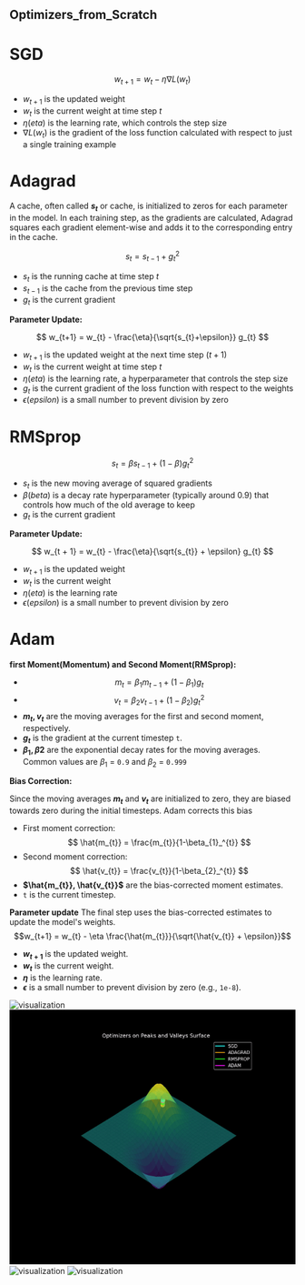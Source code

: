 ## Optimizers_from_Scratch

# SGD
$$ w_{t+1} = w_{t} - \eta \nabla L(w_{t}) $$
* $w_{t+1}$ is the updated weight
* $w_{t}$ is the current weight at time step $t$
* $\eta (eta)$ is the learning rate, which controls the step size
* $\nabla L(w_{t})$ is the gradient of the loss function calculated with respect to just a single training example
     
# Adagrad
A cache, often called **$s_{t}$** or cache, is initialized to zeros for each parameter in the model.
In each training step, as the gradients are calculated, Adagrad squares each gradient element-wise and adds it to the corresponding entry in the cache.

$$ s_{t} = s_{t-1} + g_{t}^{2} $$
* $s_{t}$ is the running cache at time step $t$
* $s_{t-1}$ is the cache from the previous time step
* $g_{t}$ is the current gradient

**Parameter Update:**

$$ w_{t+1} = w_{t} - \frac{\eta}{\sqrt{s_{t}+\epsilon}} g_{t} $$
* $w_{t+1}$ is the updated weight at the next time step ($t + 1$)
* $w_{t}$ is the current weight at time step $t$
* $\eta (eta)$ is the learning rate, a hyperparameter that controls the step size
* $g_{t}$ is the current gradient of the loss function with respect to the weights
* $\epsilon (epsilon)$ is a small number to prevent division by zero

    
# RMSprop
$$ s_{t} = \beta s_{t-1} + (1 - \beta)g_{t}^2 $$
* $s_{t}$ is the new moving average of squared gradients
* $\beta (beta)$ is a decay rate hyperparameter (typically around 0.9) that controls how much of the old average to keep
* $g_{t}$ is the current gradient

**Parameter Update:**  

$$ w_{t + 1} = w_{t} - \frac{\eta}{\sqrt{s_{t}} + \epsilon} g_{t} $$ 
* $w_{t+1}$ is the updated weight
* $w_{t}$ is the current weight
* $\eta (eta)$ is the learning rate
* $\epsilon (epsilon)$ is a small number to prevent division by zero

# Adam
**first Moment(Momentum) and Second Moment(RMSprop):** 
* $$ m_{t} = \beta_{1} m_{t-1} + (1 - \beta_{1})g_{t} $$
* $$ v_{t} = \beta_{2} v_{t-1} + (1 - \beta_{2})g_{t}^{2} $$
* **$m_{t}, v_{t}$** are the moving averages for the first and second moment, respectively.
* **$g_{t}$** is the gradient at the current timestep `t`.
* **$\beta_{1}, \beta{2}$** are the exponential decay rates for the moving averages. Common values are $\beta_{1}$ = `0.9` and $\beta_{2}$ = `0.999`

**Bias Correction:**

Since the moving averages **$m_{t}$** and **$v_{t}$** are initialized to zero, they are biased towards zero during the initial timesteps. Adam corrects this bias
* First moment correction:
$$ \hat{m_{t}} = \frac{m_{t}}{1-\beta_{1}_^{t}} $$
* Second moment correction:
$$ \hat{v_{t}} = \frac{v_{t}}{1-\beta_{2}_^{t}} $$
* **$\hat{m_{t}}, \hat{v_{t}}$** are the bias-corrected moment estimates.
* `t` is the current timestep.

**Parameter update**
The final step uses the bias-corrected estimates to update the model's weights.
$$w_{t+1} = w_{t} - \eta \frac{\hat{m_{t}}}{\sqrt{\hat{v_{t}} + \epsilon}}$$
* **$w_{t+1}$** is the updated weight.
* **$w_{t}$** is the current weight.
* **$\eta$** is the learning rate.
* **$\epsilon$** is a small number to prevent division by zero (e.g., `1e-8`).

![visualization](images/NarrowValley_new.gif)
![visualization](images/PeaksandValley_new.gif)
![visualization](images/SaddlePoint_new.gif)
![visualization](images/SmoothValley_new.gif)

